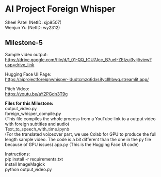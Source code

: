 # AI Project Foreign Whisper 
Sheel Patel (NetID: sjp9507)  
Wenjun Yu (NetID: wy2312)

## Milestone-5   
Sample video output:  
https://drive.google.com/file/d/1_01-QQ_fCU7Joc_B7ueI-ZEIzuj3vijl/view?usp=drive_link

Hugging Face UI Page:  
https://aiprojectforeignwhisper-idudtcmzq6dxs8ycllhbwq.streamlit.app/

Pitch Video:  
https://youtu.be/aY2PGdn3T9g

__Files for this Milestone:__    
output_video.py   
foreign_whisper_compile.py  
(This file compiles the whole process from a YouTube link to a output video with foreign subtitles and audio)    
Text_to_speech_with_time.ipynb  
(For the translated voiceover part, we use Colab for GPU to produce the full length sample video. The code is a bit different than the one in the py file because of GPU issues)
app.py
(This is the Hugging Face UI code)

Instructions:   
pip install -r requirements.txt   
install ImageMagick   
python output_video.py   




